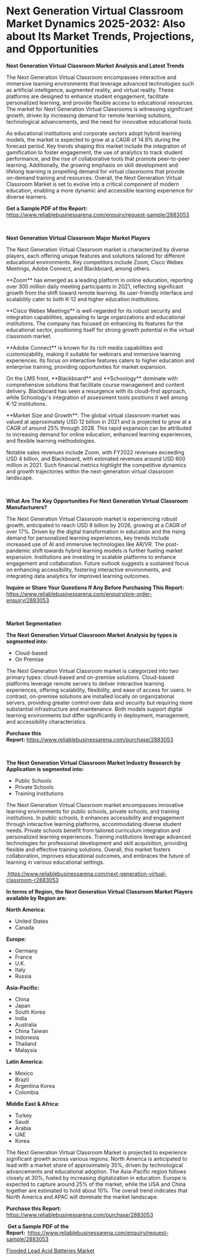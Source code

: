 <p><h1>Next Generation Virtual Classroom Market Dynamics 2025-2032: Also about Its Market Trends, Projections, and Opportunities</h1></p><p><strong>Next Generation Virtual Classroom Market Analysis and Latest Trends</strong></p>
<p><p>The Next Generation Virtual Classroom encompasses interactive and immersive learning environments that leverage advanced technologies such as artificial intelligence, augmented reality, and virtual reality. These platforms are designed to enhance student engagement, facilitate personalized learning, and provide flexible access to educational resources. The market for Next Generation Virtual Classrooms is witnessing significant growth, driven by increasing demand for remote learning solutions, technological advancements, and the need for innovative educational tools.</p><p>As educational institutions and corporate sectors adopt hybrid learning models, the market is expected to grow at a CAGR of 14.9% during the forecast period. Key trends shaping this market include the integration of gamification to foster engagement, the use of analytics to track student performance, and the rise of collaborative tools that promote peer-to-peer learning. Additionally, the growing emphasis on skill development and lifelong learning is propelling demand for virtual classrooms that provide on-demand training and resources. Overall, the Next Generation Virtual Classroom Market is set to evolve into a critical component of modern education, enabling a more dynamic and accessible learning experience for diverse learners.</p></p>
<p><strong>Get a Sample PDF of the Report:&nbsp;</strong> <a href="https://www.reliablebusinessarena.com/enquiry/request-sample/2883053?utm_campaign=2004&utm_medium=2&utm_source=Github&utm_content=ia&utm_term=13032025&utm_id=next-generation-virtual-classroom">https://www.reliablebusinessarena.com/enquiry/request-sample/2883053</a></p>
<p>&nbsp;</p>
<p><strong>Next Generation Virtual Classroom Major Market Players</strong></p>
<p><p>The Next Generation Virtual Classroom market is characterized by diverse players, each offering unique features and solutions tailored for different educational environments. Key competitors include Zoom, Cisco Webex Meetings, Adobe Connect, and Blackboard, among others.</p><p>**Zoom** has emerged as a leading platform in online education, reporting over 300 million daily meeting participants in 2021, reflecting significant growth from the shift toward remote learning. Its user-friendly interface and scalability cater to both K-12 and higher education institutions.</p><p>**Cisco Webex Meetings** is well-regarded for its robust security and integration capabilities, appealing to large organizations and educational institutions. The company has focused on enhancing its features for the educational sector, positioning itself for strong growth potential in the virtual classroom market.</p><p>**Adobe Connect** is known for its rich media capabilities and customizability, making it suitable for webinars and immersive learning experiences. Its focus on interactive features caters to higher education and enterprise training, providing opportunities for market expansion.</p><p>On the LMS front, **Blackboard** and **Schoology** dominate with comprehensive solutions that facilitate course management and content delivery. Blackboard has seen a resurgence with its cloud-first approach, while Schoology's integration of assessment tools positions it well among K-12 institutions.</p><p>**Market Size and Growth**: The global virtual classroom market was valued at approximately USD 12 billion in 2021 and is projected to grow at a CAGR of around 25% through 2028. This rapid expansion can be attributed to increasing demand for online education, enhanced learning experiences, and flexible learning methodologies.</p><p>Notable sales revenues include Zoom, with FY2022 revenues exceeding USD 4 billion, and Blackboard, with estimated revenues around USD 600 million in 2021. Such financial metrics highlight the competitive dynamics and growth trajectories within the next-generation virtual classroom landscape.</p></p>
<p>&nbsp;</p>
<p><strong>What Are The Key Opportunities For Next Generation Virtual Classroom Manufacturers?</strong></p>
<p><p>The Next Generation Virtual Classroom market is experiencing robust growth, anticipated to reach USD 8 billion by 2026, growing at a CAGR of over 17%. Driven by the digital transformation in education and the rising demand for personalized learning experiences, key trends include increased use of AI and immersive technologies like AR/VR. The post-pandemic shift towards hybrid learning models is further fueling market expansion. Institutions are investing in scalable platforms to enhance engagement and collaboration. Future outlook suggests a sustained focus on enhancing accessibility, fostering interactive environments, and integrating data analytics for improved learning outcomes.</p></p>
<p><strong>Inquire or Share Your Questions If Any Before Purchasing This Report:</strong> <a href="https://www.reliablebusinessarena.com/enquiry/pre-order-enquiry/2883053?utm_campaign=2004&utm_medium=2&utm_source=Github&utm_content=ia&utm_term=13032025&utm_id=next-generation-virtual-classroom">https://www.reliablebusinessarena.com/enquiry/pre-order-enquiry/2883053</a></p>
<p>&nbsp;</p>
<p><strong>Market Segmentation</strong></p>
<p><strong>The Next Generation Virtual Classroom Market Analysis by types is segmented into:</strong></p>
<p><ul><li>Cloud-based</li><li>On Premise</li></ul></p>
<p><p>The Next Generation Virtual Classroom market is categorized into two primary types: cloud-based and on-premise solutions. Cloud-based platforms leverage remote servers to deliver interactive learning experiences, offering scalability, flexibility, and ease of access for users. In contrast, on-premise solutions are installed locally on organizational servers, providing greater control over data and security but requiring more substantial infrastructure and maintenance. Both models support digital learning environments but differ significantly in deployment, management, and accessibility characteristics.</p></p>
<p><strong>Purchase this Report:&nbsp;</strong><a href="https://www.reliablebusinessarena.com/purchase/2883053?utm_campaign=2004&utm_medium=2&utm_source=Github&utm_content=ia&utm_term=13032025&utm_id=next-generation-virtual-classroom">https://www.reliablebusinessarena.com/purchase/2883053</a></p>
<p>&nbsp;</p>
<p><strong>The Next Generation Virtual Classroom Market Industry Research by Application is segmented into:</strong></p>
<p><ul><li>Public Schools</li><li>Private Schools</li><li>Training Institutions</li></ul></p>
<p><p>The Next Generation Virtual Classroom market encompasses innovative learning environments for public schools, private schools, and training institutions. In public schools, it enhances accessibility and engagement through interactive learning platforms, accommodating diverse student needs. Private schools benefit from tailored curriculum integration and personalized learning experiences. Training institutions leverage advanced technologies for professional development and skill acquisition, providing flexible and effective training solutions. Overall, this market fosters collaboration, improves educational outcomes, and embraces the future of learning in various educational settings.</p></p>
<p><a href="https://www.reliablebusinessarena.com/next-generation-virtual-classroom-r2883053?utm_campaign=2004&utm_medium=2&utm_source=Github&utm_content=ia&utm_term=13032025&utm_id=next-generation-virtual-classroom">&nbsp;https://www.reliablebusinessarena.com/next-generation-virtual-classroom-r2883053</a></p>
<p><strong>In terms of Region, the Next Generation Virtual Classroom Market Players available by Region are:</strong></p>
<p>
    <p> <strong> North America: </strong>
        <ul>
            <li>United States</li>
            <li>Canada</li>
        </ul>
        </p> 
    <p> <strong> Europe: </strong>
        <ul>
            <li>Germany</li>
            <li>France</li>
            <li>U.K.</li>
            <li>Italy</li>
            <li>Russia</li>
        </ul>
        </p> 
    <p> <strong> Asia-Pacific: </strong>
        <ul>
            <li>China</li>
            <li>Japan</li>
            <li>South Korea</li>
            <li>India</li>
            <li>Australia</li>
            <li>China Taiwan</li>
            <li>Indonesia</li>
            <li>Thailand</li>
            <li>Malaysia</li>
        </ul>
        </p> 
    <p> <strong> Latin America: </strong>
        <ul>
            <li>Mexico</li>
            <li>Brazil</li>
            <li>Argentina Korea</li>
            <li>Colombia</li>
        </ul>
        </p> 
    <p> <strong> Middle East & Africa: </strong>
        <ul>
            <li>Turkey</li>
            <li>Saudi</li>
            <li>Arabia</li>
            <li>UAE</li>
            <li>Korea</li>
        </ul>
    </p>
    </p>
<p><p>The Next Generation Virtual Classroom Market is projected to experience significant growth across various regions. North America is anticipated to lead with a market share of approximately 35%, driven by technological advancements and educational adoption. The Asia-Pacific region follows closely at 30%, fueled by increasing digitalization in education. Europe is expected to capture around 25% of the market, while the USA and China together are estimated to hold about 10%. The overall trend indicates that North America and APAC will dominate the market landscape.</p></p>
<p><strong>Purchase this Report: </strong><a href="https://www.reliablebusinessarena.com/purchase/2883053?utm_campaign=2004&utm_medium=2&utm_source=Github&utm_content=ia&utm_term=13032025&utm_id=next-generation-virtual-classroom">https://www.reliablebusinessarena.com/purchase/2883053</a></p>
<p>&nbsp;<strong>Get a Sample PDF of the Report:&nbsp;&nbsp;</strong><a href="https://www.reliablebusinessarena.com/enquiry/request-sample/2883053?utm_campaign=2004&utm_medium=2&utm_source=Github&utm_content=ia&utm_term=13032025&utm_id=next-generation-virtual-classroom">https://www.reliablebusinessarena.com/enquiry/request-sample/2883053</a></p>
<p><strong></strong></p>
<p><p><a href="https://github.com/globismark/Market-Research-Report-List-6/blob/main/flooded-lead-acid-batteries-market.md?utm_campaign=2004&utm_medium=2&utm_source=Github&utm_content=ia&utm_term=13032025&utm_id=next-generation-virtual-classroom">Flooded Lead Acid Batteries Market</a></p></p>